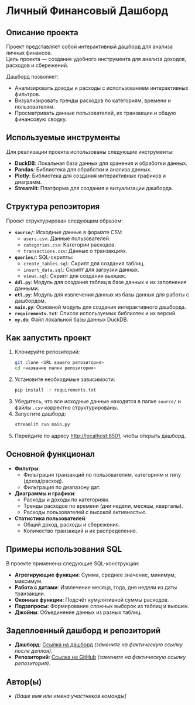 
# Личный Финансовый Дашборд

## Описание проекта
Проект представляет собой интерактивный дашборд для анализа личных финансов.  
Цель проекта — создание удобного инструмента для анализа доходов, расходов и сбережений.  

Дашборд позволяет:
- Анализировать доходы и расходы с использованием интерактивных фильтров.
- Визуализировать тренды расходов по категориям, времени и пользователям.
- Просматривать данные пользователей, их транзакции и общую финансовую сводку.

## Используемые инструменты
Для реализации проекта использованы следующие инструменты:
- **DuckDB**: Локальная база данных для хранения и обработки данных.
- **Pandas**: Библиотека для обработки и анализа данных.
- **Plotly**: Библиотека для создания интерактивных графиков и диаграмм.
- **Streamlit**: Платформа для создания и визуализации дашборда.

## Структура репозитория
Проект структурирован следующим образом:
- **`source/`**: Исходные данные в формате CSV:
  - `users.csv`: Данные пользователей.
  - `categories.csv`: Категории расходов.
  - `transactions.csv`: Данные о транзакциях.
- **`queries/`**: SQL-скрипты:
  - `create_tables.sql`: Скрипт для создания таблиц.
  - `insert_data.sql`: Скрипт для загрузки данных.
  - `views.sql`: Скрипт для создания вьюшек.
- **`ddl.py`**: Модуль для создания таблиц в базе данных и их заполнения данными.
- **`etl.py`**: Модуль для извлечения данных из базы данных для работы с дашбордом.
- **`main.py`**: Основной модуль для создания интерактивного дашборда.
- **`requirements.txt`**: Список используемых библиотек и их версий.
- **`my.db`**: Файл локальной базы данных DuckDB.

## Как запустить проект
1. Клонируйте репозиторий:
   ```bash
   git clone <URL вашего репозитория>
   cd <название папки репозитория>
   ```
2. Установите необходимые зависимости:
   ```bash
   pip install -r requirements.txt
   ```
3. Убедитесь, что все исходные данные находятся в папке `source/` и файлы `.csv` корректно структурированы.
4. Запустите дашборд:
   ```bash
   streamlit run main.py
   ```
5. Перейдите по адресу [http://localhost:8501](http://localhost:8501), чтобы открыть дашборд.

## Основной функционал
- **Фильтры**:
  - Фильтрация транзакций по пользователям, категориям и типу (доход/расход).
  - Фильтрация по диапазону дат.
- **Диаграммы и графики**:
  - Расходы и доходы по категориям.
  - Тренды расходов по времени (дни недели, месяцы, кварталы).
  - Расходы пользователей с высокой активностью.
- **Статистика пользователей**:
  - Общий доход, расходы и сбережения.
  - Количество транзакций и их распределение.

## Примеры использования SQL
В проекте применены следующие SQL-конструкции:
- **Агрегирующие функции**: Сумма, среднее значение, минимум, максимум.
- **Работа с датами**: Извлечение месяца, года, дня недели из даты транзакции.
- **Оконные функции**: Подсчёт кумулятивной суммы расходов.
- **Подзапросы**: Формирование сложных выборок из таблиц и вьюшек.
- **Джойны**: Объединение данных из разных таблиц.

## Задеплоенный дашборд и репозиторий
- **Дашборд**: [Ссылка на дашборд](#) *(замените на фактическую ссылку после деплоя)*.
- **Репозиторий**: [Ссылка на GitHub](#) *(замените на фактическую ссылку репозитория)*.

## Автор(ы)
- *[Ваше имя или имена участников команды]*

